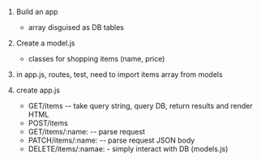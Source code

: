 1) Build an app
    - array disguised as DB tables

2) Create a model.js
    - classes for shopping items (name, price)

3) in app.js, routes, test, need to import items array from models

4) create app.js
    - GET/items -- take query string, query DB, return results and render HTML
    - POST/items
    - GET/items/:name: -- parse request
    - PATCH/items/:name: -- parse request JSON body
    - DELETE/items/:namae: - simply interact with DB (models.js)